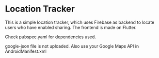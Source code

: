 # Location Tracker

This is a simple location tracker, which uses Firebase as backend to locate users who have enabled sharing.
The frontend is made on Flutter.

Check pubspec.yaml for dependencies used.

google-json file is not uploaded.
Also use your Google Maps API in AndroidManifest.xml
